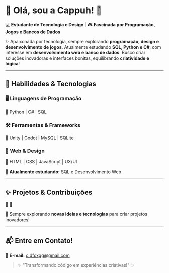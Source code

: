 # 🌸 Olá, sou a Cappuh! 🌸  

💻 **Estudante de Tecnologia e Design** | 🎮 **Fascinada por Programação, Jogos e Bancos de Dados**  

✨ Apaixonada por tecnologia, sempre explorando **programação, design e desenvolvimento de jogos**. Atualmente estudando **SQL, Python e C#**, com interesse em **desenvolvimento web e banco de dados**. Busco criar soluções inovadoras e interfaces bonitas, equilibrando **criatividade e lógica**!  

---

## 🚀 Habilidades & Tecnologias  

### 🖥️ Linguagens de Programação  
🔹 Python | C# | SQL  

### 🛠️ Ferramentas & Frameworks  
🔹 Unity | Godot | MySQL | SQLite  

### 🎨 Web & Design  
🔹 HTML | CSS | JavaScript | UX/UI  

🌿 **Atualmente estudando:** SQL e Desenvolvimento Web  

---

## ✨ Projetos & Contribuições  

📌 
📌 

🔎 Sempre explorando **novas ideias e tecnologias** para criar projetos inovadores!  

---

## 📬 Entre em Contato!  

📧 **E-mail:** c.dfoxgg@gmail.com

> ✨ "Transformando código em experiências criativas!" ✨  
